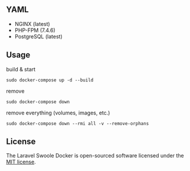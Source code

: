 ## YAML

- NGINX (latest)
- PHP-FPM (7.4.6)
- PostgreSQL (latest)

## Usage

build & start
```
sudo docker-compose up -d --build
```

remove
```
sudo docker-compose down
```

remove everything (volumes, images, etc.)
```
sudo docker-compose down --rmi all -v --remove-orphans
```

## License

The Laravel Swoole Docker is open-sourced software licensed under the [MIT license](http://opensource.org/licenses/MIT).
